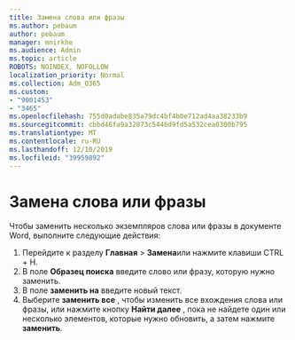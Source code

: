```yaml
---
title: Замена слова или фразы
ms.author: pebaum
author: pebaum
manager: mnirkhe
ms.audience: Admin
ms.topic: article
ROBOTS: NOINDEX, NOFOLLOW
localization_priority: Normal
ms.collection: Adm_O365
ms.custom:
- "9001453"
- "3465"
ms.openlocfilehash: 755d0adabe835a79dc4bf4b0e712ad4aa38233b9
ms.sourcegitcommit: cbbd46fa9a32873c5446d9fd5a532cea0300b795
ms.translationtype: MT
ms.contentlocale: ru-RU
ms.lasthandoff: 12/10/2019
ms.locfileid: "39959892"
---
```

# <a name="replace-a-word-or-phrase"></a>Замена слова или фразы

Чтобы заменить несколько экземпляров слова или фразы в документе Word, выполните следующие действия:

1. Перейдите к разделу **Главная** > **Замена**или нажмите клавиши CTRL + H.
2. В поле **Образец поиска** введите слово или фразу, которую нужно заменить. 
3. В поле **заменить на** введите новый текст.
3. Выберите **заменить все** , чтобы изменить все вхождения слова или фразы, или нажмите кнопку **Найти далее** , пока не найдете один или несколько элементов, которые нужно обновить, а затем нажмите **заменить**.